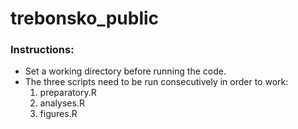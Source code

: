 # trebonsko_public

### Instructions:
- Set a working directory before running the code.
- The three scripts need to be run consecutively in order to work:
  1. preparatory.R
  2. analyses.R
  3. figures.R
